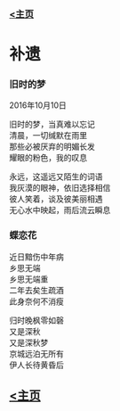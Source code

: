 
### [<主页](https://www.wangdekui.com/)

# 补遗

### 旧时的梦
2016年10月10日  

旧时的梦，当真难以忘记  
清晨，一切缄默在雨里  
那些必被厌弃的明媚长发  
耀眼的粉色，我的叹息  


永远，这遥远又陌生的词语  
我灰漠的眼神，依旧选择相信  
彼人笑着，谈及彼美丽相遇  
无心水中映起，雨后流云瞬息  

### 蝶恋花
近日黯伤中年病  
乡思无端  
乡思无端重  
二年去矣生疏酒  
此身奈何不消瘦  


归时晚枫零如磬  
又是深秋  
又是深秋梦  
京城远泊无所有  
伊人长待黄昏后  

## [<主页](https://www.wangdekui.com/)